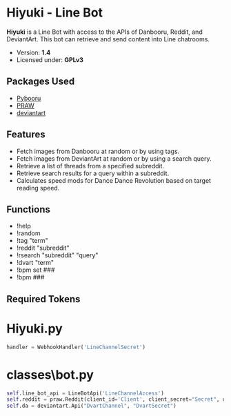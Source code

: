 ﻿# Hiyuki - Line Bot

**Hiyuki** is a Line Bot with access to the APIs of Danbooru, Reddit, and DeviantArt. This bot can retrieve and send content into Line chatrooms.

- Version: **1.4**
- Licensed under: **GPLv3**

## Packages Used
- [Pybooru](https://github.com/LuqueDaniel/pybooru)
- [PRAW](https://github.com/praw-dev/praw)
- [deviantart](https://github.com/neighbordog/deviantart)

## Features
- Fetch images from Danbooru at random or by using tags.
- Fetch images from DeviantArt at random or by using a search query.
- Retrieve a list of threads from a specified subreddit.
- Retrieve search results for a query within a subreddit.
- Calculates speed mods for Dance Dance Revolution based on target reading speed.

## Functions
- !help
- !random
- !tag "term"
- !reddit "subreddit"
- !rsearch "subreddit" "query"
- !dvart "term"
- !bpm set ###
- !bpm ###

## Required Tokens
# Hiyuki.py
```python
handler = WebhookHandler('LineChannelSecret')
```

# classes\bot.py
```python
self.line_bot_api = LineBotApi('LineChannelAccess')
self.reddit = praw.Reddit(client_id='Client', client_secret="Secret", user_agent='UserAgent')
self.da = deviantart.Api("DvartChannel", "DvartSecret")
```
